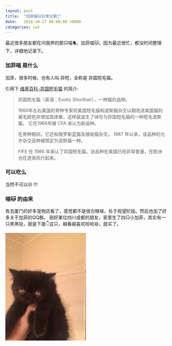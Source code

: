```yaml
---
layout: post
title:  "加菲猫🐱日常记录📝"
date:   2016-10-27 08:00:00 +0800
categories: cat
---
```

最近很多朋友都在问我养的那只喵🐈，加菲喵🐱。因为最近很忙，都没时间整理下，详细地记录下。
<!-- more -->

### 加菲喵 是什么

加菲，很多时候，也有人叫 异短，全称是 异国短毛猫。

引用下 [维基百科-异国短毛猫](https://zh.wikipedia.org/wiki/%E5%BC%82%E5%9B%BD%E7%9F%AD%E6%AF%9B%E7%8C%AB) 的简介:

> 异国短毛猫（英语：Exotic Shorthair），一种猫的品种。
>
> 1960年左右美国的育种专家将美国短毛猫和波斯猫杂交以期改进美国猫的被毛颜色并增加其体重，这样就诞生了绰号为异国短毛猫的一种短毛波斯猫。
> 它在1966年被 CFA 承认为新品种。
>
> 在育种期间，它还和俄罗斯蓝猫及缅甸猫杂交。 1987 年以来，该品种的允许杂交品种被限定为波斯猫一种。
>
> FIFE 在 1986 年承认了异国短毛猫。该品种在美国已经非常普遍，在欧洲也在逐渐风行起来。

### 可以吃么

当然不可以😒 !!!

### 喵🐱 的由来

有去厦门的好多宠物店看了，感觉都不是很合眼缘，处于观望阶段。然后也加了好多关于加菲的QQ群。
刚好某位四川成都的朋友，家里生了四只小加菲，其实有一只黑黑哒，就是下面👇这只，越看越喜欢哈哈😄，就买了。

<a class="fancybox" rel="gallery" href="/images/source/garfield-daily-record/IMG_2164.JPG" title="小扁脸">
	<img src="/images/compress/garfield-daily-record/IMG_2164.JPG" alt="" width="50%" />
</a>
